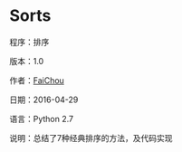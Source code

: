 # Sorts


程序：排序

版本：1.0

作者：[FaiChou](http://faichou.space)

日期：2016-04-29

语言：Python 2.7 

说明：总结了7种经典排序的方法，及代码实现

